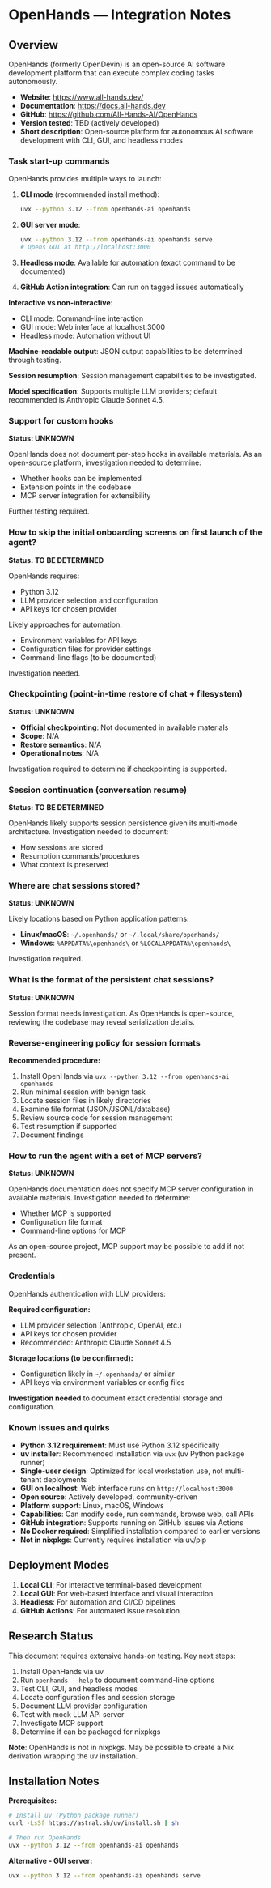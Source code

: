 # OpenHands — Integration Notes

## Overview

OpenHands (formerly OpenDevin) is an open-source AI software development platform that can execute complex coding tasks autonomously.

- **Website**: <https://www.all-hands.dev/>
- **Documentation**: <https://docs.all-hands.dev>
- **GitHub**: <https://github.com/All-Hands-AI/OpenHands>
- **Version tested**: TBD (actively developed)
- **Short description**: Open-source platform for autonomous AI software development with CLI, GUI, and headless modes

### Task start-up commands

OpenHands provides multiple ways to launch:

1. **CLI mode** (recommended install method):

   ```bash
   uvx --python 3.12 --from openhands-ai openhands
   ```

2. **GUI server mode**:

   ```bash
   uvx --python 3.12 --from openhands-ai openhands serve
   # Opens GUI at http://localhost:3000
   ```

3. **Headless mode**: Available for automation (exact command to be documented)

4. **GitHub Action integration**: Can run on tagged issues automatically

**Interactive vs non-interactive**:

- CLI mode: Command-line interaction
- GUI mode: Web interface at localhost:3000
- Headless mode: Automation without UI

**Machine-readable output**: JSON output capabilities to be determined through testing.

**Session resumption**: Session management capabilities to be investigated.

**Model specification**: Supports multiple LLM providers; default recommended is Anthropic Claude Sonnet 4.5.

### Support for custom hooks

**Status: UNKNOWN**

OpenHands does not document per-step hooks in available materials. As an open-source platform, investigation needed to determine:

- Whether hooks can be implemented
- Extension points in the codebase
- MCP server integration for extensibility

Further testing required.

### How to skip the initial onboarding screens on first launch of the agent?

**Status: TO BE DETERMINED**

OpenHands requires:

- Python 3.12
- LLM provider selection and configuration
- API keys for chosen provider

Likely approaches for automation:

- Environment variables for API keys
- Configuration files for provider settings
- Command-line flags (to be documented)

Investigation needed.

### Checkpointing (point-in-time restore of chat + filesystem)

**Status: UNKNOWN**

- **Official checkpointing**: Not documented in available materials
- **Scope**: N/A
- **Restore semantics**: N/A
- **Operational notes**: N/A

Investigation required to determine if checkpointing is supported.

### Session continuation (conversation resume)

**Status: TO BE DETERMINED**

OpenHands likely supports session persistence given its multi-mode architecture. Investigation needed to document:

- How sessions are stored
- Resumption commands/procedures
- What context is preserved

### Where are chat sessions stored?

**Status: UNKNOWN**

Likely locations based on Python application patterns:

- **Linux/macOS**: `~/.openhands/` or `~/.local/share/openhands/`
- **Windows**: `%APPDATA%\openhands\` or `%LOCALAPPDATA%\openhands\`

Investigation required.

### What is the format of the persistent chat sessions?

**Status: UNKNOWN**

Session format needs investigation. As OpenHands is open-source, reviewing the codebase may reveal serialization details.

### Reverse‑engineering policy for session formats

**Recommended procedure:**

1. Install OpenHands via `uvx --python 3.12 --from openhands-ai openhands`
2. Run minimal session with benign task
3. Locate session files in likely directories
4. Examine file format (JSON/JSONL/database)
5. Review source code for session management
6. Test resumption if supported
7. Document findings

### How to run the agent with a set of MCP servers?

**Status: UNKNOWN**

OpenHands documentation does not specify MCP server configuration in available materials. Investigation needed to determine:

- Whether MCP is supported
- Configuration file format
- Command-line options for MCP

As an open-source project, MCP support may be possible to add if not present.

### Credentials

OpenHands authentication with LLM providers:

**Required configuration:**

- LLM provider selection (Anthropic, OpenAI, etc.)
- API keys for chosen provider
- Recommended: Anthropic Claude Sonnet 4.5

**Storage locations (to be confirmed):**

- Configuration likely in `~/.openhands/` or similar
- API keys via environment variables or config files

**Investigation needed** to document exact credential storage and configuration.

### Known issues and quirks

- **Python 3.12 requirement**: Must use Python 3.12 specifically
- **uv installer**: Recommended installation via `uvx` (uv Python package runner)
- **Single-user design**: Optimized for local workstation use, not multi-tenant deployments
- **GUI on localhost**: Web interface runs on `http://localhost:3000`
- **Open source**: Actively developed, community-driven
- **Platform support**: Linux, macOS, Windows
- **Capabilities**: Can modify code, run commands, browse web, call APIs
- **GitHub integration**: Supports running on GitHub issues via Actions
- **No Docker required**: Simplified installation compared to earlier versions
- **Not in nixpkgs**: Currently requires installation via uv/pip

## Deployment Modes

1. **Local CLI**: For interactive terminal-based development
2. **Local GUI**: For web-based interface and visual interaction
3. **Headless**: For automation and CI/CD pipelines
4. **GitHub Actions**: For automated issue resolution

## Research Status

This document requires extensive hands-on testing. Key next steps:

1. Install OpenHands via uv
2. Run `openhands --help` to document command-line options
3. Test CLI, GUI, and headless modes
4. Locate configuration files and session storage
5. Document LLM provider configuration
6. Test with mock LLM API server
7. Investigate MCP support
8. Determine if can be packaged for nixpkgs

**Note**: OpenHands is not in nixpkgs. May be possible to create a Nix derivation wrapping the uv installation.

## Installation Notes

**Prerequisites:**

```bash
# Install uv (Python package runner)
curl -LsSf https://astral.sh/uv/install.sh | sh

# Then run OpenHands
uvx --python 3.12 --from openhands-ai openhands
```

**Alternative - GUI server:**

```bash
uvx --python 3.12 --from openhands-ai openhands serve
```
